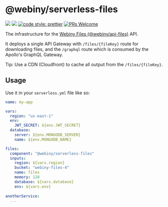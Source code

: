 # @webiny/serverless-files
[![](https://img.shields.io/npm/dw/@webiny/serverless-files.svg)](https://www.npmjs.com/package/@webiny/serverless-files) 
[![](https://img.shields.io/npm/v/@webiny/serverless-files.svg)](https://www.npmjs.com/package/@webiny/serverless-files)
[![code style: prettier](https://img.shields.io/badge/code_style-prettier-ff69b4.svg?style=flat-square)](https://github.com/prettier/prettier)
[![PRs Welcome](https://img.shields.io/badge/PRs-welcome-brightgreen.svg?style=flat-square)](http://makeapullrequest.com)

The infrastructure for the [Webiny Files (@webiny/api-files)](../../packages/api-files) API. 

It deploys a single API Gateway with `/files/{fileKey}` route for downloading files, and 
the `/graphql` route which is consumed by the Apollo's GraphQL Gateway.

Tip: Use a CDN (Cloudfront) to cache all output from the `/files/{fileKey}`.

## Usage
Use it in your `serverless.yml` file like so:

```yaml
name: my-app

vars:
  region: "us-east-1"
  env:
    JWT_SECRET: ${env.JWT_SECRET}
  database:
    server: ${env.MONGODB_SERVER}
    name: ${env.MONGODB_NAME}

files:
  component: "@webiny/serverless-files"
  inputs:
    region: ${vars.region}
    bucket: "webiny-files-4"
    name: files
    memory: 128
    database: ${vars.database}
    env: ${vars.env}
    
anotherService:
  ...    
```
